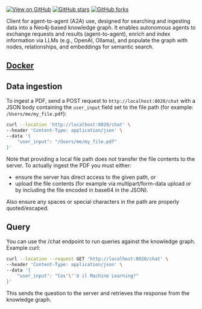 [![View on GitHub](https://img.shields.io/badge/View%20on-GitHub-181717?style=for-the-badge&logo=github)](https://github.com/gzileni/kgrag-agent-clientt)
[![GitHub stars](https://img.shields.io/github/stars/gzileni/kgrag-agent-client?style=social)](https://github.com/gzileni/kgrag-agent-client/stargazers)
[![GitHub forks](https://img.shields.io/github/forks/gzileni/kgrag-agent-client?style=social)](https://github.com/gzileni/kgrag-agent-client/network)

Client for agent-to-agent (A2A) use, designed for searching and ingesting data into a Neo4j-based knowledge graph. It enables autonomous agents to exchange requests and results (agent-to-agent), enrich and index information via LLMs (e.g., OpenAI, Ollama), and populate the graph with nodes, relationships, and embeddings for semantic search.

## [Docker](./docker/README.md)

## Data ingestion

To ingest a PDF, send a POST request to `http://localhost:8020/chat` with a JSON body containing the `user_input` field set to the file path (for example: `/Users/me/my_file.pdf`):

```bash
curl --location 'http://localhost:8020/chat' \
--header 'Content-Type: application/json' \
--data '{
    "user_input": "/Users/me/my_file.pdf"
}'
```

Note that providing a local file path does not transfer the file contents to the server. To actually ingest the PDF you must either:

- ensure the server has direct access to the given path, or
- upload the file contents (for example via multipart/form-data upload or by including the file encoded in base64 in the JSON).

Also ensure any spaces or special characters in the path are properly quoted/escaped.

## Query

You can use the /chat endpoint to run queries against the knowledge graph. Example curl:

```bash
curl --location --request GET 'http://localhost:8020/chat' \
--header 'Content-Type: application/json' \
--data '{
    "user_input": "Cos'\''è il Machine Learning?"
}'
```

This sends the question to the server and retrieves the response from the knowledge graph.